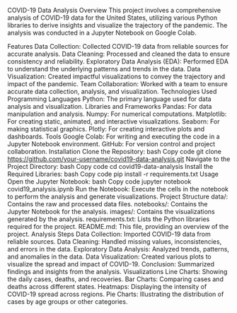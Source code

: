 COVID-19 Data Analysis
Overview
This project involves a comprehensive analysis of COVID-19 data for the United States, utilizing various Python libraries to derive insights and visualize the trajectory of the pandemic. The analysis was conducted in a Jupyter Notebook on Google Colab.

Features
Data Collection: Collected COVID-19 data from reliable sources for accurate analysis.
Data Cleaning: Processed and cleaned the data to ensure consistency and reliability.
Exploratory Data Analysis (EDA): Performed EDA to understand the underlying patterns and trends in the data.
Data Visualization: Created impactful visualizations to convey the trajectory and impact of the pandemic.
Team Collaboration: Worked with a team to ensure accurate data collection, analysis, and visualization.
Technologies Used
Programming Languages
Python: The primary language used for data analysis and visualization.
Libraries and Frameworks
Pandas: For data manipulation and analysis.
Numpy: For numerical computations.
Matplotlib: For creating static, animated, and interactive visualizations.
Seaborn: For making statistical graphics.
Plotly: For creating interactive plots and dashboards.
Tools
Google Colab: For writing and executing the code in a Jupyter Notebook environment.
GitHub: For version control and project collaboration.
Installation
Clone the Repository:
bash
Copy code
git clone https://github.com/your-username/covid19-data-analysis.git
Navigate to the Project Directory:
bash
Copy code
cd covid19-data-analysis
Install the Required Libraries:
bash
Copy code
pip install -r requirements.txt
Usage
Open the Jupyter Notebook:
bash
Copy code
jupyter notebook covid19_analysis.ipynb
Run the Notebook:
Execute the cells in the notebook to perform the analysis and generate visualizations.
Project Structure
data/: Contains the raw and processed data files.
notebooks/: Contains the Jupyter Notebook for the analysis.
images/: Contains the visualizations generated by the analysis.
requirements.txt: Lists the Python libraries required for the project.
README.md: This file, providing an overview of the project.
Analysis Steps
Data Collection: Imported COVID-19 data from reliable sources.
Data Cleaning: Handled missing values, inconsistencies, and errors in the data.
Exploratory Data Analysis: Analyzed trends, patterns, and anomalies in the data.
Data Visualization: Created various plots to visualize the spread and impact of COVID-19.
Conclusion: Summarized findings and insights from the analysis.
Visualizations
Line Charts: Showing the daily cases, deaths, and recoveries.
Bar Charts: Comparing cases and deaths across different states.
Heatmaps: Displaying the intensity of COVID-19 spread across regions.
Pie Charts: Illustrating the distribution of cases by age groups or other categories.

